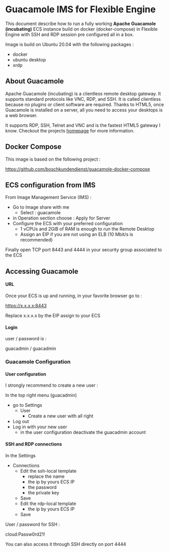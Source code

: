 # Guacamole IMS for Flexible Engine

This document describe how to run a fully working **Apache Guacamole (incubating)** ECS instance build on docker (docker-compose) in Flexible Engine with SSH and RDP session pre configured all in a box.

Image is build on Ubuntu 20.04 with the following packages :

- docker 
- ubuntu desktop
- xrdp

## 

## About Guacamole

Apache Guacamole (incubating) is a clientless remote  desktop gateway. It supports standard protocols like VNC, RDP, and SSH.  It is called clientless because no plugins or client software are  required. Thanks to HTML5, once Guacamole is installed on a server, all  you need to access your desktops is a web browser.

It supports RDP, SSH, Telnet and VNC and is the fastest HTML5 gateway I know. Checkout the projects [homepage](https://guacamole.incubator.apache.org/) for more information.

## 

## Docker Compose

This image is based on the following project :

https://github.com/boschkundendienst/guacamole-docker-compose



## ECS configuration from IMS

From Image Management Service (IMS) :

- Go to Image share with me
  - Select : guacamole
- in Operation section choose : Apply for Server
- Configure the ECS with your preferred configuration
  - 1 vCPUs and 2GiB of RAM is enough to run the Remote Desktop
  - Assign an EIP if you are not using an ELB (10 Mbit/s is recommended)

Finally open TCP port 8443 and 4444 in your security group associated to the ECS

## 

## Accessing Guacamole

#### URL

Once your ECS is up and running, in your favorite browser go to :

https://x.x.x.x:8443

Replace x.x.x.x by the EIP assign to your ECS

#### Login

user / password is : 

guacadmin / guacadmin

### Guacamole Configuration

#### User configuration

I strongly recommend to create a new user :

In the top right menu (guacadmin)

- go to Settings
  - User
    - Create a new user with all right
- Log out
- Log in with your new user
  - in the user configuration deactivate the guacadmin account

#### SSH and RDP connections

In the Settings

- Connections
  - Edit the ssh-local template
    - replace the name  
    - the ip by yours ECS IP
    - the password
    - the private key
  - Save
  - Edit the rdp-local template
    - the ip by yours ECS IP
  - Save

User / password for SSH :

cloud:Passw0rd21!

You can also access it through SSH directly on port 4444

